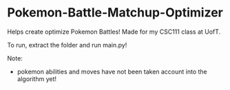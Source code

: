 # Pokemon-Battle-Matchup-Optimizer
Helps create optimize Pokemon Battles! Made for my CSC111 class at UofT.

To run, extract the folder and run main.py!

Note:
- pokemon abilities and moves have not been taken account into the algorithm yet!

